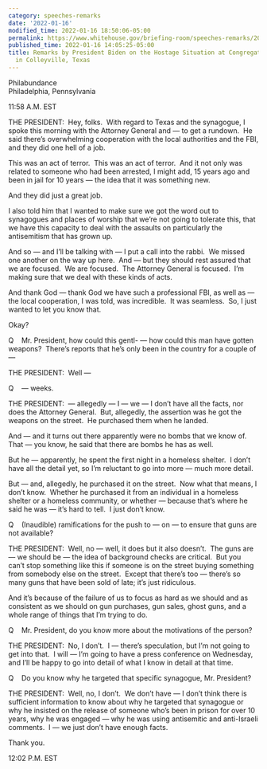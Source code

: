 ```yaml
---
category: speeches-remarks
date: '2022-01-16'
modified_time: 2022-01-16 18:50:06-05:00
permalink: https://www.whitehouse.gov/briefing-room/speeches-remarks/2022/01/16/remarks-by-president-biden-on-the-hostage-situation-at-congregation-beth-israel-in-colleyville-texas/
published_time: 2022-01-16 14:05:25-05:00
title: Remarks by President Biden on the Hostage Situation at Congregation Beth Israel
  in Colleyville, Texas
---
```

 
Philabundance  
Philadelphia, Pennsylvania

11:58 A.M. EST

THE PRESIDENT:  Hey, folks.  With regard to Texas and the synagogue, I
spoke this morning with the Attorney General and — to get a rundown.  He
said there’s overwhelming cooperation with the local authorities and the
FBI, and they did one hell of a job. 

This was an act of terror.  This was an act of terror.  And it not only
was related to someone who had been arrested, I might add, 15 years ago
and been in jail for 10 years — the idea that it was something new. 

And they did just a great job. 

I also told him that I wanted to make sure we got the word out to
synagogues and places of worship that we’re not going to tolerate this,
that we have this capacity to deal with the assaults on particularly the
antisemitism that has grown up. 

And so — and I’ll be talking with — I put a call into the rabbi.  We
missed one another on the way up here.  And — but they should rest
assured that we are focused.  We are focused.  The Attorney General is
focused.  I’m making sure that we deal with these kinds of acts. 

And thank God — thank God we have such a professional FBI, as well as —
the local cooperation, I was told, was incredible.  It was seamless. 
So, I just wanted to let you know that. 

Okay?

Q    Mr. President, how could this gentl- — how could this man have
gotten weapons?  There’s reports that he’s only been in the country for
a couple of —

THE PRESIDENT:  Well —

Q    — weeks. 

THE PRESIDENT:  — allegedly — I — we — I don’t have all the facts, nor
does the Attorney General.  But, allegedly, the assertion was he got the
weapons on the street.  He purchased them when he landed. 

And — and it turns out there apparently were no bombs that we know of. 
That — you know, he said that there are bombs he has as well. 

But he — apparently, he spent the first night in a homeless shelter.  I
don’t have all the detail yet, so I’m reluctant to go into more — much
more detail. 

But — and, allegedly, he purchased it on the street.  Now what that
means, I don’t know.  Whether he purchased it from an individual in a
homeless shelter or a homeless community, or whether — because that’s
where he said he was — it’s hard to tell.  I just don’t know.

Q    (Inaudible) ramifications for the push to — on — to ensure that
guns are not available?

THE PRESIDENT:  Well, no — well, it does but it also doesn’t.  The guns
are — we should be — the idea of background checks are critical.  But
you can’t stop something like this if someone is on the street buying
something from somebody else on the street.  Except that there’s too —
there’s so many guns that have been sold of late; it’s just ridiculous. 

And it’s because of the failure of us to focus as hard as we should and
as consistent as we should on gun purchases, gun sales, ghost guns, and
a whole range of things that I’m trying to do.

Q    Mr. President, do you know more about the motivations of the
person? 

THE PRESIDENT:  No, I don’t.  I — there’s speculation, but I’m not going
to get into that.  I will — I’m going to have a press conference on
Wednesday, and I’ll be happy to go into detail of what I know in detail
at that time. 

Q    Do you know why he targeted that specific synagogue, Mr. President?

THE PRESIDENT:  Well, no, I don’t.  We don’t have — I don’t think there
is sufficient information to know about why he targeted that synagogue
or why he insisted on the release of someone who’s been in prison for
over 10 years, why he was engaged — why he was using antisemitic and
anti-Israeli comments.  I — we just don’t have enough facts. 

Thank you.

12:02 P.M. EST
